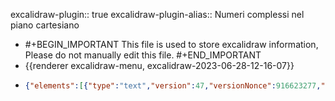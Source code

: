 excalidraw-plugin:: true
excalidraw-plugin-alias:: Numeri complessi nel piano cartesiano

- #+BEGIN_IMPORTANT
  This file is used to store excalidraw information, Please do not manually edit this file.
  #+END_IMPORTANT
- {{renderer excalidraw-menu, excalidraw-2023-06-28-12-16-07}}
- ```json
  {"elements":[{"type":"text","version":47,"versionNonce":916623277,"isDeleted":true,"id":"-F3iFa2m4eEmWwFO6nMgj","fillStyle":"solid","strokeWidth":1,"strokeStyle":"solid","roughness":1,"opacity":100,"angle":0,"x":979.8615793154016,"y":304.4475360789243,"strokeColor":"#000000","backgroundColor":"#000000","width":184.43991088867188,"height":25,"seed":1686962391,"groupIds":[],"roundness":null,"boundElements":[],"updated":1688139391998,"link":null,"locked":false,"fontSize":20,"fontFamily":1,"text":"z = x + iy = (x, y)","textAlign":"left","verticalAlign":"top","containerId":null,"originalText":"z = x + iy = (x, y)","lineHeight":1.25,"baseline":17},{"type":"text","version":52,"versionNonce":1716604323,"isDeleted":true,"id":"gGSRtu2JKmrWZTaN4rGgc","fillStyle":"solid","strokeWidth":1,"strokeStyle":"solid","roughness":1,"opacity":100,"angle":0,"x":878.8881296083704,"y":415.5460163035337,"strokeColor":"#000000","backgroundColor":"#000000","width":11.239990234375,"height":25,"seed":1024442585,"groupIds":[],"roundness":null,"boundElements":[],"updated":1688139391998,"link":null,"locked":false,"fontSize":20,"fontFamily":1,"text":"x","textAlign":"left","verticalAlign":"top","containerId":null,"originalText":"x","lineHeight":1.25,"baseline":17},{"type":"text","version":41,"versionNonce":1550717453,"isDeleted":true,"id":"_TXnIAejvWL3Sn_fvSHbi","fillStyle":"solid","strokeWidth":1,"strokeStyle":"solid","roughness":1,"opacity":100,"angle":0,"x":929.7849801943079,"y":355.4944110789243,"strokeColor":"#000000","backgroundColor":"#000000","width":9.379989624023438,"height":25,"seed":416508887,"groupIds":[],"roundness":null,"boundElements":[],"updated":1688139391998,"link":null,"locked":false,"fontSize":20,"fontFamily":1,"text":"y","textAlign":"left","verticalAlign":"top","containerId":null,"originalText":"y","lineHeight":1.25,"baseline":17},{"type":"text","version":25,"versionNonce":1992139075,"isDeleted":true,"id":"NxsvTCh6XqE1bFLS3Y5pl","fillStyle":"hachure","strokeWidth":1,"strokeStyle":"solid","roughness":1,"opacity":100,"angle":0,"x":836,"y":655,"strokeColor":"#000000","backgroundColor":"transparent","width":10,"height":25,"seed":1100569923,"groupIds":[],"roundness":null,"boundElements":[],"updated":1688139391998,"link":null,"locked":false,"fontSize":20,"fontFamily":1,"text":"","textAlign":"left","verticalAlign":"top","containerId":null,"originalText":"","lineHeight":1.25,"baseline":17},{"type":"text","version":27,"versionNonce":375015533,"isDeleted":true,"id":"UcLA33zxNoDeHegGwfSor","fillStyle":"hachure","strokeWidth":1,"strokeStyle":"solid","roughness":1,"opacity":100,"angle":0,"x":873.9078369140625,"y":326.45941162109375,"strokeColor":"#000000","backgroundColor":"transparent","width":10,"height":25,"seed":654399149,"groupIds":[],"roundness":null,"boundElements":[],"updated":1688139391998,"link":null,"locked":false,"fontSize":20,"fontFamily":1,"text":"","textAlign":"left","verticalAlign":"top","containerId":null,"originalText":"","lineHeight":1.25,"baseline":17},{"type":"text","version":359,"versionNonce":1235124451,"isDeleted":false,"id":"DhYxmvsVU5c98DwaqDBh3","fillStyle":"hachure","strokeWidth":1,"strokeStyle":"solid","roughness":1,"opacity":100,"angle":0,"x":797.5186911377331,"y":138.2182616929137,"strokeColor":"#862e9c","backgroundColor":"transparent","width":14.472000122070312,"height":45,"seed":351489901,"groupIds":[],"roundness":null,"boundElements":[],"updated":1688139391998,"link":null,"locked":false,"fontSize":36,"fontFamily":1,"text":"ρ","textAlign":"left","verticalAlign":"top","containerId":null,"originalText":"ρ","lineHeight":1.25,"baseline":32},{"type":"text","version":195,"versionNonce":103854797,"isDeleted":false,"id":"8xQIBrn1uDzfIcPyEBA8w","fillStyle":"hachure","strokeWidth":1,"strokeStyle":"solid","roughness":1,"opacity":100,"angle":0,"x":809.8296508789062,"y":239.59536743164062,"strokeColor":"#087f5b","backgroundColor":"transparent","width":27.035995483398438,"height":45,"seed":728314595,"groupIds":[],"roundness":null,"boundElements":[],"updated":1688139391998,"link":null,"locked":false,"fontSize":36,"fontFamily":1,"text":"Θ","textAlign":"left","verticalAlign":"top","containerId":null,"originalText":"Θ","lineHeight":1.25,"baseline":32},{"type":"rectangle","version":176,"versionNonce":948071555,"isDeleted":true,"id":"_QSTRsEs-WTneJDpA0y51","fillStyle":"hachure","strokeWidth":1,"strokeStyle":"solid","roughness":1,"opacity":100,"angle":0,"x":946.7749633789062,"y":257.0140686035156,"strokeColor":"#000000","backgroundColor":"transparent","width":150.1500244140625,"height":34.20001220703125,"seed":86860899,"groupIds":[],"roundness":{"type":3},"boundElements":[],"updated":1688139391998,"link":null,"locked":false},{"type":"text","version":164,"versionNonce":1485492525,"isDeleted":true,"id":"kNwzrqws95YFpvf1nioAa","fillStyle":"hachure","strokeWidth":1,"strokeStyle":"solid","roughness":1,"opacity":100,"angle":0,"x":981.8353271484375,"y":262.61407470703125,"strokeColor":"#000000","backgroundColor":"transparent","width":80.029296875,"height":23,"seed":2092430061,"groupIds":[],"roundness":null,"boundElements":[],"updated":1688139391998,"link":null,"locked":false,"fontSize":20,"fontFamily":2,"text":"z = x + iy","textAlign":"center","verticalAlign":"middle","containerId":"_QSTRsEs-WTneJDpA0y51","originalText":"z = x + iy","lineHeight":1.15,"baseline":18},{"type":"text","version":25,"versionNonce":1730667555,"isDeleted":true,"id":"8BKAbFKVSOj4k7gMiApmB","fillStyle":"hachure","strokeWidth":1,"strokeStyle":"solid","roughness":1,"opacity":100,"angle":0,"x":1020,"y":252,"strokeColor":"#000000","backgroundColor":"transparent","width":5.556640625,"height":23,"seed":1148343171,"groupIds":[],"roundness":null,"boundElements":[],"updated":1688139391998,"link":null,"locked":false,"fontSize":20,"fontFamily":2,"text":"","textAlign":"left","verticalAlign":"top","containerId":null,"originalText":"","lineHeight":1.15,"baseline":18},{"type":"arrow","version":156,"versionNonce":1792156557,"isDeleted":true,"id":"K-KGyx6tl8IPCrRENXwL-","fillStyle":"hachure","strokeWidth":1,"strokeStyle":"solid","roughness":1,"opacity":100,"angle":0,"x":1318.3063354492185,"y":238.5078125,"strokeColor":"#000000","backgroundColor":"transparent","width":92.48443603515625,"height":72.88595581054688,"seed":795244589,"groupIds":[],"roundness":{"type":2},"boundElements":[],"updated":1688139391998,"link":null,"locked":false,"startBinding":null,"endBinding":null,"lastCommittedPoint":null,"startArrowhead":null,"endArrowhead":"arrow","points":[[0,0],[-92.48443603515625,72.88595581054688]]},{"type":"arrow","version":278,"versionNonce":2105370563,"isDeleted":false,"id":"0Zl41iSLWt8TFPipgloDV","fillStyle":"hachure","strokeWidth":1,"strokeStyle":"solid","roughness":1,"opacity":100,"angle":0,"x":729.8219404838603,"y":351.6013862551258,"strokeColor":"#000000","backgroundColor":"transparent","width":0,"height":310.8290168703602,"seed":1958303001,"groupIds":[],"roundness":{"type":2},"boundElements":[],"updated":1688139391998,"link":null,"locked":false,"startBinding":null,"endBinding":null,"lastCommittedPoint":null,"startArrowhead":null,"endArrowhead":"arrow","points":[[0,0],[0,-310.8290168703602]]},{"type":"arrow","version":260,"versionNonce":826288621,"isDeleted":false,"id":"kIEbbZiXkBAZF0Iwi9y40","fillStyle":"hachure","strokeWidth":1,"strokeStyle":"solid","roughness":1,"opacity":100,"angle":0,"x":695.7529486382543,"y":287.0453089267662,"strokeColor":"#000000","backgroundColor":"transparent","width":401.82960316871635,"height":0,"seed":1688246007,"groupIds":[],"roundness":{"type":2},"boundElements":[],"updated":1688139391998,"link":null,"locked":false,"startBinding":null,"endBinding":null,"lastCommittedPoint":null,"startArrowhead":null,"endArrowhead":"arrow","points":[[0,0],[401.82960316871635,0]]},{"type":"line","version":287,"versionNonce":564229987,"isDeleted":false,"id":"8q_3pWnRXzXWQWI_PHxG_","fillStyle":"hachure","strokeWidth":2,"strokeStyle":"solid","roughness":1,"opacity":100,"angle":0,"x":730.6808226312287,"y":289.37380900771717,"strokeColor":"#862e9c","backgroundColor":"transparent","width":180.71516589625378,"height":117.74323240509737,"seed":1355371735,"groupIds":[],"roundness":{"type":2},"boundElements":[],"updated":1688139391998,"link":null,"locked":false,"startBinding":null,"endBinding":null,"lastCommittedPoint":null,"startArrowhead":null,"endArrowhead":null,"points":[[0,0],[180.71516589625378,-117.74323240509737]]},{"type":"line","version":239,"versionNonce":1558078541,"isDeleted":false,"id":"YlipquCCuGw9mVNYZzHEn","fillStyle":"hachure","strokeWidth":1,"strokeStyle":"solid","roughness":1,"opacity":100,"angle":0,"x":913.3872895554953,"y":168.66586752361832,"strokeColor":"#000000","backgroundColor":"transparent","width":0,"height":120.47251101893485,"seed":1444743385,"groupIds":[],"roundness":{"type":2},"boundElements":[],"updated":1688139391998,"link":null,"locked":false,"startBinding":null,"endBinding":null,"lastCommittedPoint":null,"startArrowhead":null,"endArrowhead":null,"points":[[0,0],[0,120.47251101893485]]},{"type":"line","version":338,"versionNonce":836932355,"isDeleted":false,"id":"rdHSkZ6My3xGuEtNdKrp-","fillStyle":"hachure","strokeWidth":2,"strokeStyle":"solid","roughness":1,"opacity":100,"angle":0,"x":789.9101692205518,"y":249.36173615765568,"strokeColor":"#087f5b","backgroundColor":"transparent","width":10.560742397350115,"height":36.67005416478038,"seed":1045267203,"groupIds":[],"roundness":{"type":2},"boundElements":[],"updated":1688139391998,"link":null,"locked":false,"startBinding":null,"endBinding":null,"lastCommittedPoint":null,"startArrowhead":null,"endArrowhead":null,"points":[[0,0],[10.560742397350115,17.026947145593244],[8.930648423413626,36.67005416478038]]},{"type":"line","version":291,"versionNonce":1099322029,"isDeleted":false,"id":"vGNly4CYDC_6-iTvwCMwY","fillStyle":"hachure","strokeWidth":4,"strokeStyle":"solid","roughness":1,"opacity":100,"angle":0,"x":730.1275425436872,"y":288.32108763749545,"strokeColor":"#c92a2a","backgroundColor":"transparent","width":183.9725891021578,"height":0,"seed":1718512291,"groupIds":[],"roundness":{"type":2},"boundElements":[],"updated":1688139391998,"link":null,"locked":false,"startBinding":null,"endBinding":null,"lastCommittedPoint":null,"startArrowhead":null,"endArrowhead":null,"points":[[0,0],[183.9725891021578,0]]},{"type":"line","version":281,"versionNonce":1052719779,"isDeleted":false,"id":"XwfWe8rhxUSWGCWZZbWxF","fillStyle":"hachure","strokeWidth":4,"strokeStyle":"solid","roughness":1,"opacity":100,"angle":0,"x":913.7693526706869,"y":287.7909134724533,"strokeColor":"#1864ab","backgroundColor":"transparent","width":0,"height":114.18046201601439,"seed":615396429,"groupIds":[],"roundness":{"type":2},"boundElements":[],"updated":1688139391998,"link":null,"locked":false,"startBinding":null,"endBinding":null,"lastCommittedPoint":null,"startArrowhead":null,"endArrowhead":null,"points":[[0,0],[0,-114.18046201601439]]},{"type":"ellipse","version":274,"versionNonce":2078373133,"isDeleted":false,"id":"vAzgFGu34fpTPQRjEXvEu","fillStyle":"solid","strokeWidth":1,"strokeStyle":"solid","roughness":1,"opacity":100,"angle":0,"x":905.4411385775,"y":158.51837542456894,"strokeColor":"#0b7285","backgroundColor":"#15aabf","width":21.071192311605664,"height":19.595237139956403,"seed":1160846551,"groupIds":[],"roundness":{"type":2},"boundElements":[],"updated":1688139391998,"link":null,"locked":false},{"type":"text","version":122,"versionNonce":1155919427,"isDeleted":false,"id":"VwzRuYiCNRNeaei7_HDV0","fillStyle":"hachure","strokeWidth":4,"strokeStyle":"solid","roughness":1,"opacity":100,"angle":0,"x":813.0502741850726,"y":290.4735107421875,"strokeColor":"#c92a2a","backgroundColor":"transparent","width":20.23199462890625,"height":45,"seed":819486179,"groupIds":[],"roundness":null,"boundElements":[],"updated":1688139391998,"link":null,"locked":false,"fontSize":36,"fontFamily":1,"text":"x","textAlign":"left","verticalAlign":"top","containerId":null,"originalText":"x","lineHeight":1.25,"baseline":32},{"type":"text","version":231,"versionNonce":704950317,"isDeleted":false,"id":"reeqEPRLcL4-cKVNfbYdS","fillStyle":"hachure","strokeWidth":4,"strokeStyle":"solid","roughness":1,"opacity":100,"angle":0,"x":956.3572886504046,"y":194.00942993164062,"strokeColor":"#1864ab","backgroundColor":"transparent","width":16.883987426757812,"height":45,"seed":819486179,"groupIds":[],"roundness":null,"boundElements":[],"updated":1688139451441,"link":null,"locked":false,"fontSize":36,"fontFamily":1,"text":"y","textAlign":"left","verticalAlign":"top","containerId":null,"originalText":"y","lineHeight":1.25,"baseline":32},{"type":"text","version":47,"versionNonce":657796579,"isDeleted":true,"id":"F3XfvohxQIDW3BbQlPjRR","fillStyle":"solid","strokeWidth":4,"strokeStyle":"solid","roughness":1,"opacity":100,"angle":0,"x":979.0929682768694,"y":283.6578369140625,"strokeColor":"#c92a2a","backgroundColor":"#fd7e14","width":182.303955078125,"height":45,"seed":1644121709,"groupIds":[],"roundness":null,"boundElements":[],"updated":1688139391998,"link":null,"locked":false,"fontSize":36,"fontFamily":1,"text":"z = x + iy","textAlign":"left","verticalAlign":"top","containerId":null,"originalText":"z = x + iy","lineHeight":1.25,"baseline":32},{"type":"rectangle","version":174,"versionNonce":1952929229,"isDeleted":true,"id":"rfHgN1l4428yUaBvZe1zf","fillStyle":"solid","strokeWidth":4,"strokeStyle":"solid","roughness":1,"opacity":100,"angle":0,"x":946.3742182768694,"y":85.19534301757812,"strokeColor":"#0b7285","backgroundColor":"transparent","width":31.0546875,"height":42.60467529296875,"seed":1719432419,"groupIds":[],"roundness":{"type":3},"boundElements":[],"updated":1688139391998,"link":null,"locked":false},{"type":"arrow","version":64,"versionNonce":737780835,"isDeleted":true,"id":"-I8hKx-9Hmt-r7eIB-fII","fillStyle":"solid","strokeWidth":4,"strokeStyle":"solid","roughness":1,"opacity":100,"angle":0,"x":954.9242060698382,"y":310.5703125,"strokeColor":"#0b7285","backgroundColor":"transparent","width":25.21875,"height":26.273406982421875,"seed":455080845,"groupIds":[],"roundness":{"type":2},"boundElements":[],"updated":1688139391998,"link":null,"locked":false,"startBinding":{"elementId":"vAzgFGu34fpTPQRjEXvEu","focus":-0.30747974719653737,"gap":3.032238273437641},"endBinding":{"elementId":"g5lBq3c5UHeRN3J_kbnDK","focus":0.2107150585134876,"gap":15.47821044921875},"lastCommittedPoint":null,"startArrowhead":null,"endArrowhead":"arrow","points":[[0,0],[25.21875,-26.273406982421875]]},{"type":"arrow","version":136,"versionNonce":1697351501,"isDeleted":true,"id":"19zQ55Icq6RaKq0Z4bzYF","fillStyle":"solid","strokeWidth":2,"strokeStyle":"solid","roughness":1,"opacity":100,"angle":0,"x":869.7664301909319,"y":321.8958740234375,"strokeColor":"#0b7285","backgroundColor":"transparent","width":55.92657470703125,"height":27.30938720703125,"seed":948953805,"groupIds":[],"roundness":{"type":2},"boundElements":[],"updated":1688139391998,"link":null,"locked":false,"startBinding":null,"endBinding":null,"lastCommittedPoint":null,"startArrowhead":null,"endArrowhead":"arrow","points":[[0,0],[55.92657470703125,27.30938720703125]]},{"type":"freedraw","version":24,"versionNonce":2058166275,"isDeleted":true,"id":"smM8QarA8wJGWUnYtfSRu","fillStyle":"solid","strokeWidth":2,"strokeStyle":"solid","roughness":1,"opacity":100,"angle":0,"x":801.2398798979632,"y":335.48956298828125,"strokeColor":"#0b7285","backgroundColor":"transparent","width":0.0001,"height":0.0001,"seed":1390434829,"groupIds":[],"roundness":null,"boundElements":[],"updated":1688139391998,"link":null,"locked":false,"points":[[0,0],[0.0001,0.0001]],"lastCommittedPoint":null,"simulatePressure":true,"pressures":[]},{"type":"text","version":164,"versionNonce":708253101,"isDeleted":false,"id":"Dv3tfDGqmBRA_sb5aI2gq","fillStyle":"solid","strokeWidth":2,"strokeStyle":"solid","roughness":1,"opacity":100,"angle":0,"x":785.6071284331194,"y":327.39422607421875,"strokeColor":"#c92a2a","backgroundColor":"transparent","width":75.1182861328125,"height":25,"seed":592319203,"groupIds":[],"roundness":null,"boundElements":[],"updated":1688139391998,"link":null,"locked":false,"fontSize":20,"fontFamily":1,"text":"ρ⋅cos(θ)","textAlign":"left","verticalAlign":"top","containerId":null,"originalText":"ρ⋅cos(θ)","lineHeight":1.25,"baseline":17},{"type":"text","version":293,"versionNonce":1778349347,"isDeleted":false,"id":"Ek5KN4ynzU21TaApXHfjg","fillStyle":"solid","strokeWidth":2,"strokeStyle":"solid","roughness":1,"opacity":100,"angle":0,"x":930.9401362456194,"y":240.19583129882812,"strokeColor":"#1864ab","backgroundColor":"transparent","width":67.71829223632812,"height":25,"seed":592319203,"groupIds":[],"roundness":null,"boundElements":[],"updated":1688139451441,"link":null,"locked":false,"fontSize":20,"fontFamily":1,"text":"ρ⋅sin(θ)","textAlign":"left","verticalAlign":"top","containerId":null,"originalText":"ρ⋅sin(θ)","lineHeight":1.25,"baseline":17},{"type":"text","version":8,"versionNonce":931256333,"isDeleted":true,"id":"iV_swmhNU0nvCBzS-X973","fillStyle":"hachure","strokeWidth":1,"strokeStyle":"solid","roughness":1,"opacity":100,"angle":0,"x":1090.649348205779,"y":447.36356654968114,"strokeColor":"#000000","backgroundColor":"transparent","width":10,"height":25,"seed":1541157709,"groupIds":[],"roundness":null,"boundElements":[],"updated":1688139391998,"link":null,"locked":false,"fontSize":20,"fontFamily":1,"text":"","textAlign":"left","verticalAlign":"top","containerId":null,"originalText":"","lineHeight":1.25,"baseline":17},{"type":"text","version":722,"versionNonce":1546730307,"isDeleted":false,"id":"1f13Z28ntWMToNKk3hUOM","fillStyle":"hachure","strokeWidth":1,"strokeStyle":"solid","roughness":1,"opacity":100,"angle":0,"x":771.9985387877682,"y":192.6728503840559,"strokeColor":"#862e9c","backgroundColor":"transparent","width":65.51230482200003,"height":20.235701290560552,"seed":351489901,"groupIds":["9c_ExtOXiEB3P8ThydHCI"],"roundness":null,"boundElements":[],"updated":1688139391998,"link":null,"locked":false,"fontSize":16.188561032448444,"fontFamily":1,"text":"√x² + y²","textAlign":"left","verticalAlign":"top","containerId":null,"originalText":"√x² + y²","lineHeight":1.25,"baseline":14},{"type":"line","version":213,"versionNonce":654659181,"isDeleted":false,"id":"ne1JqcfPu5y9-8V6dRTYL","fillStyle":"hachure","strokeWidth":1,"strokeStyle":"solid","roughness":1,"opacity":100,"angle":0,"x":783.268145599694,"y":189.95789521823204,"strokeColor":"#862e9c","backgroundColor":"transparent","width":52.56094960947334,"height":0.9713235426604273,"seed":275566957,"groupIds":["9c_ExtOXiEB3P8ThydHCI"],"roundness":{"type":2},"boundElements":[],"updated":1688139391998,"link":null,"locked":false,"startBinding":null,"endBinding":null,"lastCommittedPoint":null,"startArrowhead":null,"endArrowhead":null,"points":[[0,0],[52.56094960947334,-0.9713235426604273]]},{"type":"text","version":351,"versionNonce":1794996525,"isDeleted":false,"id":"Ox3Wb5qQj4AN4ApxTasUr","fillStyle":"hachure","strokeWidth":4,"strokeStyle":"solid","roughness":1,"opacity":100,"angle":0,"x":997.2870831240124,"y":111.60241295390034,"strokeColor":"#c92a2a","backgroundColor":"transparent","width":20.23199462890625,"height":45,"seed":819486179,"groupIds":["NKbRC__bKrfOv_udHlxUo","JTScUSxDxH0GuhV96fI3A"],"roundness":null,"boundElements":[],"updated":1688139457001,"link":null,"locked":false,"fontSize":36,"fontFamily":1,"text":"x","textAlign":"left","verticalAlign":"top","containerId":null,"originalText":"x","lineHeight":1.25,"baseline":32},{"type":"text","version":381,"versionNonce":1754512419,"isDeleted":false,"id":"TpwuL0fsrUFPmBl5kQEIz","fillStyle":"hachure","strokeWidth":4,"strokeStyle":"solid","roughness":1,"opacity":100,"angle":0,"x":1081.55145537743,"y":111.60241295390034,"strokeColor":"#1864ab","backgroundColor":"transparent","width":16.883987426757812,"height":45,"seed":819486179,"groupIds":["NKbRC__bKrfOv_udHlxUo","JTScUSxDxH0GuhV96fI3A"],"roundness":null,"boundElements":[],"updated":1688139457001,"link":null,"locked":false,"fontSize":36,"fontFamily":1,"text":"y","textAlign":"left","verticalAlign":"top","containerId":null,"originalText":"y","lineHeight":1.25,"baseline":32},{"type":"text","version":348,"versionNonce":1756351373,"isDeleted":false,"id":"q1pQDHIbld8bw4g4imH4z","fillStyle":"solid","strokeWidth":4,"strokeStyle":"solid","roughness":1,"opacity":100,"angle":0,"x":1062.4513378847546,"y":111.60241295390034,"strokeColor":"#000000","backgroundColor":"#fd7e14","width":7.8839874267578125,"height":45,"seed":678224589,"groupIds":["NKbRC__bKrfOv_udHlxUo","JTScUSxDxH0GuhV96fI3A"],"roundness":null,"boundElements":[],"updated":1688139457001,"link":null,"locked":false,"fontSize":36,"fontFamily":1,"text":"i","textAlign":"left","verticalAlign":"top","containerId":null,"originalText":"i","lineHeight":1.25,"baseline":32},{"type":"text","version":346,"versionNonce":330186691,"isDeleted":false,"id":"w1qBZpyQljACr4QSJdgyw","fillStyle":"solid","strokeWidth":4,"strokeStyle":"solid","roughness":1,"opacity":100,"angle":0,"x":1028.7352078188364,"y":111.60241295390034,"strokeColor":"#000000","backgroundColor":"#fd7e14","width":22.5,"height":45,"seed":1281737357,"groupIds":["NKbRC__bKrfOv_udHlxUo","JTScUSxDxH0GuhV96fI3A"],"roundness":null,"boundElements":[],"updated":1688139457001,"link":null,"locked":false,"fontSize":36,"fontFamily":1,"text":"+","textAlign":"left","verticalAlign":"top","containerId":null,"originalText":"+","lineHeight":1.25,"baseline":32},{"type":"text","version":361,"versionNonce":1965609453,"isDeleted":false,"id":"g5lBq3c5UHeRN3J_kbnDK","fillStyle":"solid","strokeWidth":4,"strokeStyle":"solid","roughness":1,"opacity":100,"angle":0,"x":932.0508373964734,"y":111.60241295390034,"strokeColor":"#0b7285","backgroundColor":"#fd7e14","width":20.591995239257812,"height":45,"seed":1212314093,"groupIds":["NKbRC__bKrfOv_udHlxUo","JTScUSxDxH0GuhV96fI3A"],"roundness":null,"boundElements":[],"updated":1688139457001,"link":null,"locked":false,"fontSize":36,"fontFamily":1,"text":"z","textAlign":"left","verticalAlign":"top","containerId":null,"originalText":"z","lineHeight":1.25,"baseline":32},{"type":"text","version":366,"versionNonce":1811369827,"isDeleted":false,"id":"4ZgbCkEwiZEkIgANw1BxQ","fillStyle":"solid","strokeWidth":4,"strokeStyle":"solid","roughness":1,"opacity":100,"angle":0,"x":964.3225311332664,"y":111.60241295390034,"strokeColor":"#000000","backgroundColor":"#fd7e14","width":22.211990356445312,"height":45,"seed":1212314093,"groupIds":["NKbRC__bKrfOv_udHlxUo","JTScUSxDxH0GuhV96fI3A"],"roundness":null,"boundElements":[],"updated":1688139457001,"link":null,"locked":false,"fontSize":36,"fontFamily":1,"text":"=","textAlign":"left","verticalAlign":"top","containerId":null,"originalText":"=","lineHeight":1.25,"baseline":32},{"type":"text","version":474,"versionNonce":1836190797,"isDeleted":false,"id":"dflHUCXYTAf9TVEb8iwl2","fillStyle":"hachure","strokeWidth":4,"strokeStyle":"solid","roughness":1,"opacity":100,"angle":0,"x":998.8453845380285,"y":141.97434750168017,"strokeColor":"#862e9c","backgroundColor":"transparent","width":14.472000122070312,"height":45,"seed":819486179,"groupIds":["R3Y5_TIg4QhYtEpQdaxYI","JTScUSxDxH0GuhV96fI3A"],"roundness":null,"boundElements":[],"updated":1688139457001,"link":null,"locked":false,"fontSize":36,"fontFamily":1,"text":"ρ","textAlign":"left","verticalAlign":"top","containerId":null,"originalText":"ρ","lineHeight":1.25,"baseline":32},{"type":"text","version":617,"versionNonce":1673358083,"isDeleted":false,"id":"hFUZjCWWdZTHTpTALPS6l","fillStyle":"hachure","strokeWidth":4,"strokeStyle":"solid","roughness":1,"opacity":100,"angle":0,"x":1055.7838322351915,"y":147.78294125168017,"strokeColor":"#087f5b","backgroundColor":"transparent","width":11.391805768013,"height":25.3828125,"seed":819486179,"groupIds":["s_Sm1WcVBo0qiXfoFrKgU","R3Y5_TIg4QhYtEpQdaxYI","JTScUSxDxH0GuhV96fI3A"],"roundness":null,"boundElements":[],"updated":1688139457001,"link":null,"locked":false,"fontSize":20.306250000000002,"fontFamily":1,"text":"θ","textAlign":"left","verticalAlign":"top","containerId":null,"originalText":"θ","lineHeight":1.25,"baseline":17},{"type":"text","version":555,"versionNonce":1365572269,"isDeleted":false,"id":"jf9dzFF3rNsYYnqfMfvbm","fillStyle":"solid","strokeWidth":4,"strokeStyle":"solid","roughness":1,"opacity":100,"angle":0,"x":1047.7097125409587,"y":147.78294125168017,"strokeColor":"#000000","backgroundColor":"#fd7e14","width":4.447061657905579,"height":25.3828125,"seed":678224589,"groupIds":["s_Sm1WcVBo0qiXfoFrKgU","R3Y5_TIg4QhYtEpQdaxYI","JTScUSxDxH0GuhV96fI3A"],"roundness":null,"boundElements":[],"updated":1688139457001,"link":null,"locked":false,"fontSize":20.306250000000002,"fontFamily":1,"text":"i","textAlign":"left","verticalAlign":"top","containerId":null,"originalText":"i","lineHeight":1.25,"baseline":17},{"type":"text","version":487,"versionNonce":528421539,"isDeleted":false,"id":"Qi-TwN6iNwXR7FlRnmJ0Z","fillStyle":"solid","strokeWidth":4,"strokeStyle":"solid","roughness":1,"opacity":100,"angle":0,"x":1019.9498202680093,"y":141.97434750168017,"strokeColor":"#000000","backgroundColor":"#fd7e14","width":19.691986083984375,"height":45,"seed":1281737357,"groupIds":["R3Y5_TIg4QhYtEpQdaxYI","JTScUSxDxH0GuhV96fI3A"],"roundness":null,"boundElements":[],"updated":1688139457001,"link":null,"locked":false,"fontSize":36,"fontFamily":1,"text":"e","textAlign":"left","verticalAlign":"top","containerId":null,"originalText":"e","lineHeight":1.25,"baseline":32},{"type":"text","version":466,"versionNonce":1772821773,"isDeleted":false,"id":"H4wbUvFe87UEyVSyH5NuU","fillStyle":"solid","strokeWidth":4,"strokeStyle":"solid","roughness":1,"opacity":100,"angle":0,"x":964.3225311332664,"y":141.97434750168017,"strokeColor":"#000000","backgroundColor":"#fd7e14","width":22.211990356445312,"height":45,"seed":1212314093,"groupIds":["R3Y5_TIg4QhYtEpQdaxYI","JTScUSxDxH0GuhV96fI3A"],"roundness":null,"boundElements":[],"updated":1688139457001,"link":null,"locked":false,"fontSize":36,"fontFamily":1,"text":"=","textAlign":"left","verticalAlign":"top","containerId":null,"originalText":"=","lineHeight":1.25,"baseline":32},{"type":"text","version":2,"versionNonce":1136040899,"isDeleted":true,"id":"6VfCNbQNeJzWZTVPys-Kk","fillStyle":"hachure","strokeWidth":1,"strokeStyle":"solid","roughness":1,"opacity":100,"angle":0,"x":888.649348205779,"y":24.501846318658124,"strokeColor":"#000000","backgroundColor":"transparent","width":10,"height":25,"seed":695703587,"groupIds":[],"roundness":null,"boundElements":[],"updated":1688139394124,"link":null,"locked":false,"fontSize":20,"fontFamily":1,"text":"","textAlign":"left","verticalAlign":"top","containerId":null,"originalText":"","lineHeight":1.25,"baseline":17}],"files":{},"appState":{"gridSize":null,"viewBackgroundColor":"#ffffff"}}
  ```
